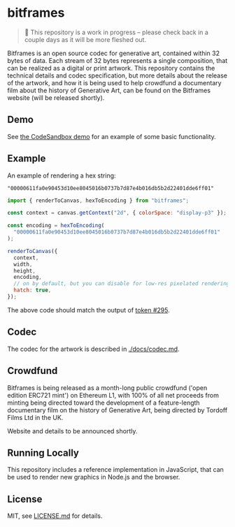 # bitframes

> 🔧 This repository is a work in progress – please check back in a couple days as it will be more fleshed out.

Bitframes is an open source codec for generative art, contained within 32 bytes of data. Each stream of 32 bytes represents a single composition, that can be realized as a digital or print artwork. This repository contains the technical details and codec specification, but more details about the release of the artwork, and how it is being used to help crowdfund a documentary film about the history of Generative Art, can be found on the Bitframes website (will be released shortly).

## Demo

See [the CodeSandbox demo](https://codesandbox.io/p/sandbox/bitframes-sketch-vsqx9l) for an example of some basic functionality.

## Example

An example of rendering a hex string:

`"00000611fa0e90453d10ee8045016b0737b7d87e4b016db5b2d22401dde6ff01"`

```js
import { renderToCanvas, hexToEncoding } from "bitframes";

const context = canvas.getContext("2d", { colorSpace: "display-p3" });

const encoding = hexToEncoding(
  "00000611fa0e90453d10ee8045016b0737b7d87e4b016db5b2d22401dde6ff01"
);

renderToCanvas({
  context,
  width,
  height,
  encoding,
  // on by default, but you can disable for low-res pixelated rendering
  hatch: true,
});
```

The above code should match the output of [token #295](https://bitframes.io/gallery/token/295).

## Codec

The codec for the artwork is described in [./docs/codec.md](./docs/codec.md).

## Crowdfund

Bitframes is being released as a month-long public crowdfund ('open edition ERC721 mint') on Ethereum L1, with 100% of all net proceeds from minting being directed toward the development of a feature-length documentary film on the history of Generative Art, being directed by Tordoff Films Ltd in the UK.

Website and details to be announced shortly.

## Running Locally

This repository includes a reference implementation in JavaScript, that can be used to render new graphics in Node.js and the browser.

## License

MIT, see [LICENSE.md](http://github.com/mattdesl/bitframes/blob/master/LICENSE.md) for details.
